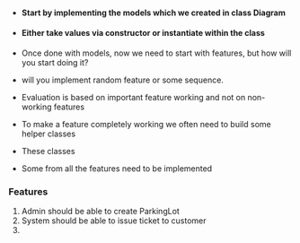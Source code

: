 - #### Start by implementing the models which we created in class Diagram
- #### Either take values via constructor or instantiate within the class


- Once done with models, now we need to start with features, but how will you start doing it?
- will you implement random feature or some sequence.

- Evaluation is based on important feature working and not on non-working features


- To make a feature completely working we often need to build some helper classes
- These classes
- Some from all the features need to be implemented


### Features

1. Admin should be able to create ParkingLot
2. System should be able to issue ticket to customer
3. 